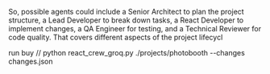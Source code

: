 So, possible agents could include a Senior Architect to plan the project structure, a Lead Developer to break down tasks, a React Developer to implement changes, a QA Engineer for testing, and a Technical Reviewer for code quality. That covers different aspects of the project lifecycl


run buy 
// python react_crew_groq.py ./projects/photobooth --changes changes.json